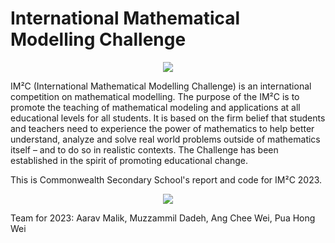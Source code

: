 # International Mathematical Modelling Challenge

<div align="center">
    <img src="https://user-images.githubusercontent.com/95768353/221900160-82e2675f-df12-4cf7-b74b-75a21f8a2c27.png">
</div>

IM²C (International Mathematical Modelling Challenge) is an international competition on mathematical modelling. The purpose of the IM²C is to promote the
teaching of mathematical modeling and applications at all educational levels for all students. It is based on the firm belief that students and teachers 
need to experience the power of mathematics to help better understand, analyze and solve real world problems outside of mathematics itself – and to do so 
in realistic contexts. The Challenge has been established in the spirit of promoting educational change.


This is Commonwealth Secondary School's report and code for IM²C 2023. 

<div align="center">
    <img src="https://user-images.githubusercontent.com/95768353/221902004-a1e4cc8f-5088-43b6-b934-3abbe874dfda.png">
</div>


Team for 2023: Aarav Malik, Muzzammil Dadeh, Ang Chee Wei, Pua Hong Wei
